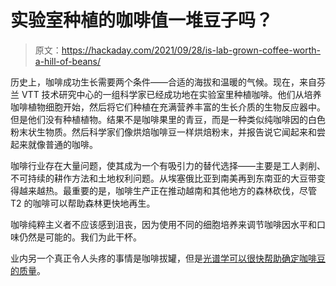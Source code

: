 # 实验室种植的咖啡值一堆豆子吗？

> 原文：<https://hackaday.com/2021/09/28/is-lab-grown-coffee-worth-a-hill-of-beans/>

历史上，咖啡成功生长需要两个条件——合适的海拔和温暖的气候。现在，来自芬兰 VTT 技术研究中心的一组科学家已经成功地在实验室里种植咖啡。他们从培养咖啡植物细胞开始，然后将它们种植在充满营养丰富的生长介质的生物反应器中。但是他们没有种植植物。结果不是咖啡果里的青豆，而是一种类似纯咖啡因的白色粉末状生物质。然后科学家们像烘焙咖啡豆一样烘焙粉末，并报告说它闻起来和尝起来就像普通的咖啡。

咖啡行业存在大量问题，使其成为一个有吸引力的替代选择——主要是工人剥削、不可持续的耕作方法和土地权利问题。从埃塞俄比亚到南美再到东南亚的大豆带变得越来越热。最重要的是，咖啡生产正在推动越南和其他地方的森林砍伐，尽管 T2 的咖啡可以帮助森林更快地再生。

咖啡纯粹主义者不应该感到沮丧，因为使用不同的细胞培养来调节咖啡因水平和口味仍然是可能的。我们为此干杯。

业内另一个真正令人头疼的事情是咖啡拔罐，但是[光谱学可以很快帮助确定咖啡豆的质量](https://hackaday.com/2021/05/01/coffee-cupping-is-a-grind-spectroscopy-could-brew-better-beans/)。